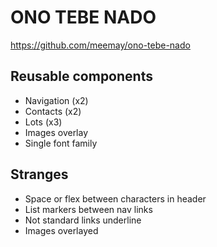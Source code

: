 # ONO TEBE NADO

https://github.com/meemay/ono-tebe-nado


## Reusable components

* Navigation (х2)
* Contacts (x2)
* Lots (x3)
* Images overlay
* Single font family


## Stranges

* Space or flex between characters in header
* List markers between nav links
* Not standard links underline
* Images overlayed
